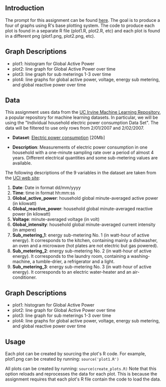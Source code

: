 ## Introduction

The prompt for this assignment can be found [here](https://github.com/rdpeng/ExData_Plotting1). The goal is to produce a four of graphs using R's base plotting system. The code to produce each plot is found in a separate R file (plot1.R, plot2.R, etc) and each plot is found in a different png (plot1.png, plot2.png, etc). 

## Graph Descriptions
 * plot1: histogram for Global Active Power
 * plot2: line graph for Global Active Power over time 
 * plot3: line graph for sub meterings 1-3 over time
 * plot4: line graphs for global active power, voltage, energy sub metering, and global reactive power over time 

## Data

This assignment uses data from
the <a href="http://archive.ics.uci.edu/ml/">UC Irvine Machine
Learning Repository</a>, a popular repository for machine learning
datasets. In particular, we will be using the "Individual household
electric power consumption Data Set". The data will be filtered to use only rows
from 2/01/2007 and 2/02/2007. 


* <b>Dataset</b>: <a href="https://d396qusza40orc.cloudfront.net/exdata%2Fdata%2Fhousehold_power_consumption.zip">Electric power consumption</a> [20Mb]

* <b>Description</b>: Measurements of electric power consumption in
one household with a one-minute sampling rate over a period of almost
4 years. Different electrical quantities and some sub-metering values
are available.


The following descriptions of the 9 variables in the dataset are taken
from
the <a href="https://archive.ics.uci.edu/ml/datasets/Individual+household+electric+power+consumption">UCI
web site</a>:

<ol>
<li><b>Date</b>: Date in format dd/mm/yyyy </li>
<li><b>Time</b>: time in format hh:mm:ss </li>
<li><b>Global_active_power</b>: household global minute-averaged active power (in kilowatt) </li>
<li><b>Global_reactive_power</b>: household global minute-averaged reactive power (in kilowatt) </li>
<li><b>Voltage</b>: minute-averaged voltage (in volt) </li>
<li><b>Global_intensity</b>: household global minute-averaged current intensity (in ampere) </li>
<li><b>Sub_metering_1</b>: energy sub-metering No. 1 (in watt-hour of active energy). It corresponds to the kitchen, containing mainly a dishwasher, an oven and a microwave (hot plates are not electric but gas powered). </li>
<li><b>Sub_metering_2</b>: energy sub-metering No. 2 (in watt-hour of active energy). It corresponds to the laundry room, containing a washing-machine, a tumble-drier, a refrigerator and a light. </li>
<li><b>Sub_metering_3</b>: energy sub-metering No. 3 (in watt-hour of active energy). It corresponds to an electric water-heater and an air-conditioner.</li>
</ol>

## Graph Descriptions
 * plot1: histogram for Global Active Power
 * plot2: line graph for Global Active Power over time 
 * plot3: line graph for sub meterings 1-3 over time
 * plot4: line graphs for global active power, voltage, energy sub metering, and global reactive power over time 
 
## Usage

Each plot can be created by sourcing the plot's R code. For example, plot1.png can be created
by running:
`source('plot1.R') `

All plots can be created by running:
`source(create_plots.R)`
Note that this option reloads and reprocesses the data for each plot. This is because the 
assignment requires that each plot's R file contain the code to load the data. 